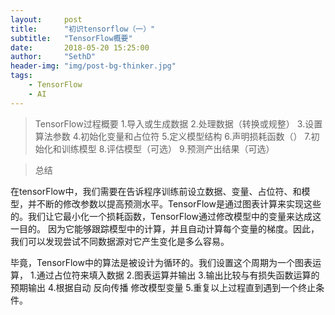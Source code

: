 ```yaml
---
layout:     post
title:      "初识tensorflow（一）"
subtitle:   "TensorFlow概要"
date:       2018-05-20 15:25:00
author:     "SethD"
header-img: "img/post-bg-thinker.jpg"
tags:
    - TensorFlow
    - AI
---
```


> TensorFlow过程概要
1.导入或生成数据
2.处理数据（转换或规整）
3.设置算法参数
4.初始化变量和占位符
5.定义模型结构
6.声明损耗函数（）
7.初始化和训练模型
8.评估模型（可选）
9.预测产出结果（可选）

> 总结

在tensorFlow中，我们需要在告诉程序训练前设立数据、变量、占位符、和模型，并不断的修改参数以提高预测水平。TensorFlow是通过图表计算来实现这些的。我们让它最小化一个损耗函数，TensorFlow通过修改模型中的变量来达成这一目的。
因为它能够跟踪模型中的计算，并且自动计算每个变量的梯度。因此，我们可以发现尝试不同数据源对它产生变化是多么容易。

毕竟，TensorFlow中的算法是被设计为循环的。我们设置这个周期为一个图表运算，
1.通过占位符来填入数据
2.图表运算并输出
3.输出比较与有损失函数运算的预期输出
4.根据自动 反向传播 修改模型变量
5.重复以上过程直到遇到一个终止条件。